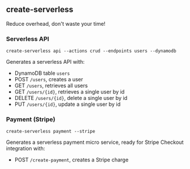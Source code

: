 ## create-serverless

Reduce overhead, don't waste your time!

### Serverless API
  
`create-serverless api --actions crud --endpoints users --dynamodb` 

Generates a serverless API with: 
  - DynamoDB table `users` 
  - POST `/users`, creates a user
  - GET `/users`, retrieves all users
  - GET `/users/{id}`, retrieves a single user by id
  - DELETE `/users/{id}`, delete a single user by id
  - PUT `/users/{id}`, update a single user by id
  
  
### Payment (Stripe)  

`create-serverless payment --stripe` 
  
Generates a serverless payment micro service, ready for Stripe Checkout integration with: 
- POST `/create-payment`, creates a Stripe charge